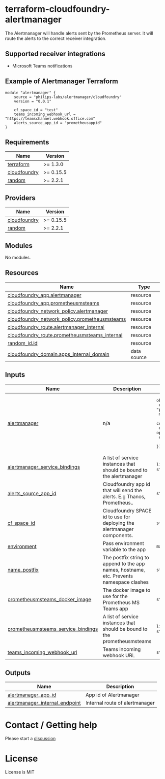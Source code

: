 # terraform-cloudfoundry-alertmanager

The Alertmanager will handle alerts sent by the Prometheus server. It will route the alerts to the correct receiver integration.

## Supported receiver integrations

- Microsoft Teams notifications

## Example of Alertmanager Terraform

```
module "alertmanager" {
    source = "philips-labs/alertmanager/cloudfoundry"
    version = "0.0.1"

    cf_space_id = "test"
    teams_incoming_webhook_url = "https://teamschannel.webhook.office.com"
    alerts_source_app_id = "prometheusappid"
}
```

<!--- BEGIN_TF_DOCS --->
## Requirements

| Name | Version |
|------|---------|
| <a name="requirement_terraform"></a> [terraform](#requirement\_terraform) | >= 1.3.0 |
| <a name="requirement_cloudfoundry"></a> [cloudfoundry](#requirement\_cloudfoundry) | >= 0.15.5 |
| <a name="requirement_random"></a> [random](#requirement\_random) | >= 2.2.1 |

## Providers

| Name | Version |
|------|---------|
| <a name="provider_cloudfoundry"></a> [cloudfoundry](#provider\_cloudfoundry) | >= 0.15.5 |
| <a name="provider_random"></a> [random](#provider\_random) | >= 2.2.1 |

## Modules

No modules.

## Resources

| Name | Type |
|------|------|
| [cloudfoundry_app.alertmanager](https://registry.terraform.io/providers/cloudfoundry-community/cloudfoundry/latest/docs/resources/app) | resource |
| [cloudfoundry_app.prometheusmsteams](https://registry.terraform.io/providers/cloudfoundry-community/cloudfoundry/latest/docs/resources/app) | resource |
| [cloudfoundry_network_policy.alertmanager](https://registry.terraform.io/providers/cloudfoundry-community/cloudfoundry/latest/docs/resources/network_policy) | resource |
| [cloudfoundry_network_policy.prometheusmsteams](https://registry.terraform.io/providers/cloudfoundry-community/cloudfoundry/latest/docs/resources/network_policy) | resource |
| [cloudfoundry_route.alertmanager_internal](https://registry.terraform.io/providers/cloudfoundry-community/cloudfoundry/latest/docs/resources/route) | resource |
| [cloudfoundry_route.prometheusmsteams_internal](https://registry.terraform.io/providers/cloudfoundry-community/cloudfoundry/latest/docs/resources/route) | resource |
| [random_id.id](https://registry.terraform.io/providers/random/latest/docs/resources/id) | resource |
| [cloudfoundry_domain.apps_internal_domain](https://registry.terraform.io/providers/cloudfoundry-community/cloudfoundry/latest/docs/data-sources/domain) | data source |

## Inputs

| Name | Description | Type | Default | Required |
|------|-------------|------|---------|:--------:|
| <a name="input_alertmanager"></a> [alertmanager](#input\_alertmanager) | n/a | <pre>object({<br>    docker_image    = optional(string, "prom/alertmanager:v0.23.0")<br>    memory          = optional(number, 128)<br>    config_file     = optional(string)<br>    docker_username = optional(string)<br>    docker_password = optional(string)<br>  })</pre> | `{}` | no |
| <a name="input_alertmanager_service_bindings"></a> [alertmanager\_service\_bindings](#input\_alertmanager\_service\_bindings) | A list of service instances that should be bound to the alertmanager | `list(object({ service_instance = string }))` | `[]` | no |
| <a name="input_alerts_source_app_id"></a> [alerts\_source\_app\_id](#input\_alerts\_source\_app\_id) | Cloudfoundry app id that will send the alerts. E.g Thanos, Prometheus.. | `string` | n/a | yes |
| <a name="input_cf_space_id"></a> [cf\_space\_id](#input\_cf\_space\_id) | Cloudfoundry SPACE id to use for deploying the alertmanager components. | `string` | n/a | yes |
| <a name="input_environment"></a> [environment](#input\_environment) | Pass environment variable to the app | `map(any)` | `{}` | no |
| <a name="input_name_postfix"></a> [name\_postfix](#input\_name\_postfix) | The postfix string to append to the app names, hostname, etc. Prevents namespace clashes | `string` | `""` | no |
| <a name="input_prometheusmsteams_docker_image"></a> [prometheusmsteams\_docker\_image](#input\_prometheusmsteams\_docker\_image) | The docker image to use for the Prometheus MS Teams app | `string` | `"quay.io/prometheusmsteams/prometheus-msteams:latest"` | no |
| <a name="input_prometheusmsteams_service_bindings"></a> [prometheusmsteams\_service\_bindings](#input\_prometheusmsteams\_service\_bindings) | A list of service instances that should be bound to the prometheusmsteams | `list(object({ service_instance = string }))` | `[]` | no |
| <a name="input_teams_incoming_webhook_url"></a> [teams\_incoming\_webhook\_url](#input\_teams\_incoming\_webhook\_url) | Teams incoming webhook URL | `string` | `""` | no |

## Outputs

| Name | Description |
|------|-------------|
| <a name="output_alertmanager_app_id"></a> [alertmanager\_app\_id](#output\_alertmanager\_app\_id) | App id of Alertmanager |
| <a name="output_alertmanager_internal_endpoint"></a> [alertmanager\_internal\_endpoint](#output\_alertmanager\_internal\_endpoint) | Internal route of alertmanager |

<!--- END_TF_DOCS --->

# Contact / Getting help

Please start a [discussion](https://github.com/philips-labs/terraform-cloudfoundry-alertmanager/discussions)

# License

License is MIT